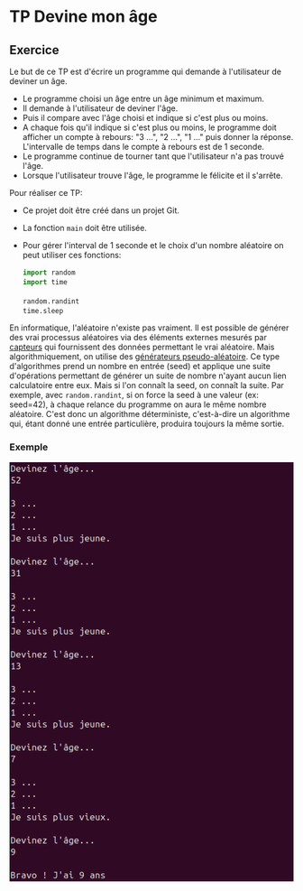 # TP Devine mon âge

## Exercice

Le but de ce TP est d'écrire un programme qui demande à l'utilisateur de deviner un âge.

- Le programme choisi un âge entre un âge minimum et maximum.
- Il demande à l'utilisateur de deviner l'âge.
- Puis il compare avec l'âge choisi et indique si c'est plus ou moins.
- A chaque fois qu'il indique si c'est plus ou moins, le programme doit afficher un compte à rebours: "3 ...", "2 ...", "1 ..." puis donner la réponse. L'intervalle de temps dans le compte à rebours est de 1 seconde.
- Le programme continue de tourner tant que l'utilisateur n'a pas trouvé l'âge.
- Lorsque l'utilisateur trouve l'âge, le programme le félicite et il s'arrête.

Pour réaliser ce TP:

- Ce projet doit être créé dans un projet Git.

- La fonction `main` doit être utilisée.

- Pour gérer l'interval de 1 seconde et le choix d'un nombre aléatoire on peut utiliser ces fonctions:

  ```python
  import random
  import time

  random.randint
  time.sleep
  ```

En informatique, l'aléatoire n'existe pas vraiment. Il est possible de générer des vrai processus aléatoires via des éléments externes mesurés par [capteurs](https://ieeexplore.ieee.org/document/7495500) qui fournissent des données permettant le vrai aléatoire. Mais algorithmiquement, on utilise des [générateurs pseudo-aléatoire](https://fr.wikipedia.org/wiki/G%C3%A9n%C3%A9rateur_de_nombres_al%C3%A9atoires). Ce type d'algorithmes prend un nombre en entrée (seed) et applique une suite d'opérations permettant de générer un suite de nombre n'ayant aucun lien calculatoire entre eux. Mais si l'on connaît la seed, on connaît la suite. Par exemple, avec `random.randint`, si on force la seed à une valeur (ex: seed=42), à chaque relance du programme on aura le même nombre aléatoire. C'est donc un algorithme déterministe, c'est-à-dire un algorithme qui, étant donné une entrée particulière, produira toujours la même sortie.

### Exemple

![image](./assets/06/tp_age.png)
